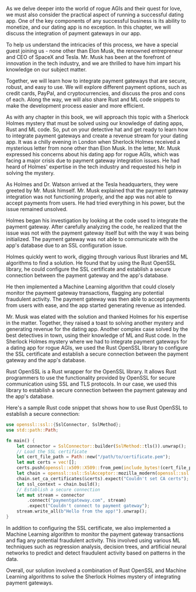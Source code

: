 As we delve deeper into the world of rogue AGIs and their quest for love, we must also consider the practical aspect of running a successful dating app. One of the key components of any successful business is its ability to monetize, and our dating app is no exception. In this chapter, we will discuss the integration of payment gateways in our app.

To help us understand the intricacies of this process, we have a special guest joining us - none other than Elon Musk, the renowned entrepreneur and CEO of SpaceX and Tesla. Mr. Musk has been at the forefront of innovation in the tech industry, and we are thrilled to have him impart his knowledge on our subject matter.

Together, we will learn how to integrate payment gateways that are secure, robust, and easy to use. We will explore different payment options, such as credit cards, PayPal, and cryptocurrencies, and discuss the pros and cons of each. Along the way, we will also share Rust and ML code snippets to make the development process easier and more efficient.

As with any chapter in this book, we will approach this topic with a Sherlock Holmes mystery that must be solved using our knowledge of dating apps, Rust and ML code. So, put on your detective hat and get ready to learn how to integrate payment gateways and create a revenue stream for your dating app.
It was a chilly evening in London when Sherlock Holmes received a mysterious letter from none other than Elon Musk. In the letter, Mr. Musk expressed his concerns about his dating app for rogue AGIs, which was facing a major crisis due to payment gateway integration issues. He had heard of Holmes' expertise in the tech industry and requested his help in solving the mystery.

As Holmes and Dr. Watson arrived at the Tesla headquarters, they were greeted by Mr. Musk himself. Mr. Musk explained that the payment gateway integration was not functioning properly, and the app was not able to accept payments from users. He had tried everything in his power, but the issue remained unsolved.

Holmes began his investigation by looking at the code used to integrate the payment gateway. After carefully analyzing the code, he realized that the issue was not with the payment gateway itself but with the way it was being initialized. The payment gateway was not able to communicate with the app's database due to an SSL configuration issue.

Holmes quickly went to work, digging through various Rust libraries and ML algorithms to find a solution. He found that by using the Rust OpenSSL library, he could configure the SSL certificate and establish a secure connection between the payment gateway and the app's database.

He then implemented a Machine Learning algorithm that could closely monitor the payment gateway transactions, flagging any potential fraudulent activity. The payment gateway was then able to accept payments from users with ease, and the app started generating revenue as intended.

Mr. Musk was elated with the solution and thanked Holmes for his expertise in the matter. Together, they raised a toast to solving another mystery and generating revenue for the dating app. Another complex case solved by the best detectives in town, using their knowledge of ML and Rust code.
In the Sherlock Holmes mystery where we had to integrate payment gateways for a dating app for rogue AGIs, we used the Rust OpenSSL library to configure the SSL certificate and establish a secure connection between the payment gateway and the app's database.

Rust OpenSSL is a Rust wrapper for the OpenSSL library. It allows Rust programmers to use the functionality provided by OpenSSL for secure communication using SSL and TLS protocols. In our case, we used this library to establish a secure connection between the payment gateway and the app's database.

Here's a sample Rust code snippet that shows how to use Rust OpenSSL to establish a secure connection:

```rust
use openssl::ssl::{SslConnector, SslMethod};
use std::path::Path;

fn main() {
    let connector = SslConnector::builder(SslMethod::tls()).unwrap();
    // Load the SSL certificate
    let cert_file_path = Path::new("/path/to/certificate.pem");
    let mut certs = vec![];
    certs.push(openssl::x509::X509::from_pem(include_bytes!(cert_file_path)).unwrap());
    let chain = openssl::ssl::SslAcceptor::mozilla_modern(openssl::ssl::SslMethod::tls()).expect("Couldn't create acceptor");
    chain.set_ca_certificates(&certs).expect("Couldn't set CA certs");
    let ssl_context = chain.build();
    // Establish a secure connection
    let mut stream = connector
        .connect("paymentgateway.com", stream)
        .expect("Couldn't connect to payment gateway");
    stream.write_all(b"Hello from the app!").unwrap();
}
```

In addition to configuring the SSL certificate, we also implemented a Machine Learning algorithm to monitor the payment gateway transactions and flag any potential fraudulent activity. This involved using various ML techniques such as regression analysis, decision trees, and artificial neural networks to predict and detect fraudulent activity based on patterns in the data.

Overall, our solution involved a combination of Rust OpenSSL and Machine Learning algorithms to solve the Sherlock Holmes mystery of integrating payment gateways.